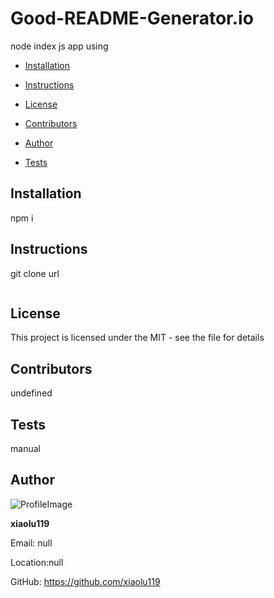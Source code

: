 
# Good-README-Generator.io 
node index js app using

* [Installation](#Installation)

* [Instructions](#Instructions)

* [License](#License)

* [Contributors](#Contributors)

* [Author](#Author)

* [Tests](#Tests)

## Installation
npm i
## Instructions
git clone url
```

```
## License 
This project is licensed under the MIT - see the  file for details
## Contributors
undefined
## Tests
manual
## Author 

![ProfileImage](https://avatars3.githubusercontent.com/u/60416292?v=4)

**xiaolu119**

Email: null

Location:null

GitHub: https://github.com/xiaolu119
